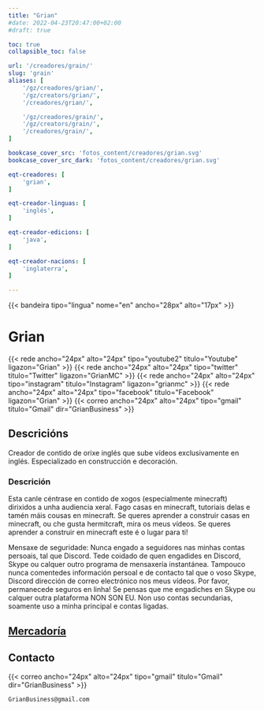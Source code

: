 ```yaml
---
title: "Grian"
#date: 2022-04-23T20:47:00+02:00
#draft: true

toc: true
collapsible_toc: false

url: '/creadores/grain/'
slug: 'grain'
aliases: [
    '/gz/creadores/grian/',
    '/gz/creators/grian/',
    '/creadores/grian/',

    '/gz/creadores/grain/',
    '/gz/creators/grain/',
    '/creadores/grain/',
]

bookcase_cover_src: 'fotos_content/creadores/grian.svg'
bookcase_cover_src_dark: 'fotos_content/creadores/grian.svg'

eqt-creadores: [
    'grian',
]

eqt-creador-linguas: [
    'inglés',
]

eqt-creador-edicions: [
    'java',
]

eqt-creador-nacions: [
    'inglaterra',
]

---
```


{{< bandeira tipo="lingua" nome="en" ancho="28px" alto="17px" >}}

# Grian

{{< rede ancho="24px" alto="24px" tipo="youtube2" titulo="Youtube" ligazon="Grian" >}}
{{< rede ancho="24px" alto="24px" tipo="twitter" titulo="Twitter" ligazon="GrianMC" >}}
{{< rede ancho="24px" alto="24px" tipo="instagram" titulo="Instagram" ligazon="grianmc" >}}
{{< rede ancho="24px" alto="24px" tipo="facebook" titulo="Facebook" ligazon="Grian" >}}
{{< correo ancho="24px" alto="24px" tipo="gmail" titulo="Gmail" dir="GrianBusiness" >}}

## Descricións

Creador de contido de orixe inglés que sube vídeos exclusivamente en inglés.
Especializado en construcción e decoración.

### Descrición

Esta canle céntrase en contido de xogos (especialmente minecraft) dirixidos a unha audiencia xeral.
Fago casas en minecraft, tutoriais delas e tamén máis cousas en minecraft.
Se queres aprender a construir casas en minecraft, ou che gusta hermitcraft, mira os meus vídeos.
Se queres aprender a construir en minecraft este é o lugar para ti!

Mensaxe de seguridade:
Nunca engado a seguidores nas minhas contas persoais, tal que Discord.
Tede coidado de quen engadides en Discord, Skype ou calquer outro programa de mensaxería instantánea.
Tampouco nunca comentedes información persoal e de contacto tal que o voso Skype, Discord dirección de correo electrónico nos meus vídeos.
Por favor, permanecede seguros en linha!
Se pensas que me engadiches en Skype ou calquer outra plataforma NON SON EU.
Non uso contas secundarias, soamente uso a minha principal e contas ligadas.

## [Mercadoría](https://represent.com/store/grian)

## Contacto

{{< correo ancho="24px" alto="24px" tipo="gmail" titulo="Gmail" dir="GrianBusiness" >}}

```
GrianBusiness@gmail.com
```

